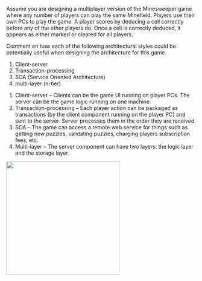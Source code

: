 <panel header="{{ icon_Q_A }} Comment on how to use architecture styles in Minesweeper.">
<question has-input="true">

Assume you are designing a multiplayer version of the Minesweeper game where any number of players can play the same Minefield. Players use their own PCs to play the game. A player scores by deducing a cell correctly before any of the other players do. Once a cell is correctly deduced, it appears as either marked or cleared for all players. 

Comment on how each of the following architectural styles could be potentially useful when designing the architecture for this game.

1. Client-server
2. Transaction-processing
3. SOA (Service Oriented Architecture)
4. multi-layer (n-tier)

<div slot="answer">

1. Client-server – Clients can be the game UI running on player PCs. The server can be the game logic running on one machine.
2. Transaction-processing – Each player action can be packaged as transactions (by the client component running on the player PC) and sent to the server. Server processes them in the order they are received.
3. SOA – The game can access a remote web service for things such as getting new puzzles, validating puzzles, charging players subscription fees, etc.
4. Multi-layer – The server component can have two layers: the logic layer and the storage layer.

<img src="{{baseUrl}}/architecture/architecturalStyles/more/usingStyles/images/minesweeperExample.png" height="300" />
<p/>

</div>
</question>
</panel>
